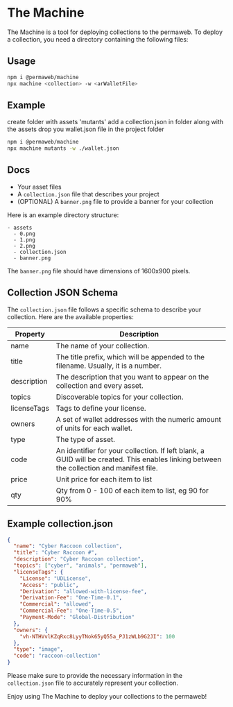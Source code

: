 # The Machine

The Machine is a tool for deploying collections to the permaweb. To deploy a collection, you need a directory containing the following files:

## Usage

```sh
npm i @permaweb/machine
npx machine <collection> -w <arWalletFile>
```

## Example

create folder with assets 'mutants'
add a collection.json in folder along with the assets
drop you wallet.json file in the project folder

```sh
npm i @permaweb/machine
npx machine mutants -w ./wallet.json
```

## Docs

- Your asset files
- A `collection.json` file that describes your project
- (OPTIONAL) A `banner.png` file to provide a banner for your collection

Here is an example directory structure:

```
- assets
  - 0.png
  - 1.png
  - 2.png
  - collection.json
  - banner.png
```

The `banner.png` file should have dimensions of 1600x900 pixels.

## Collection JSON Schema

The `collection.json` file follows a specific schema to describe your collection. Here are the available properties:

| Property    | Description                                                                                                                              |
| ----------- | ---------------------------------------------------------------------------------------------------------------------------------------- |
| name        | The name of your collection.                                                                                                             |
| title       | The title prefix, which will be appended to the filename. Usually, it is a number.                                                       |
| description | The description that you want to appear on the collection and every asset.                                                               |
| topics      | Discoverable topics for your collection.                                                                                                 |
| licenseTags | Tags to define your license.                                                                                                             |
| owners      | A set of wallet addresses with the numeric amount of units for each wallet.                                                              |
| type        | The type of asset.                                                                                                                       |
| code        | An identifier for your collection. If left blank, a GUID will be created. This enables linking between the collection and manifest file. |
| price       | Unit price for each item to list                                                                                                         |
| qty         | Qty from 0 - 100 of each item to list, eg 90 for 90%                                                                                     |

## Example collection.json

```json
{
  "name": "Cyber Raccoon collection",
  "title": "Cyber Raccoon #",
  "description": "Cyber Raccoon collection",
  "topics": ["cyber", "animals", "permaweb"],
  "licenseTags": {
    "License": "UDLicense",
    "Access": "public",
    "Derivation": "allowed-with-license-fee",
    "Derivation-Fee": "One-Time-0.1",
    "Commercial": "allowed",
    "Commercial-Fee": "One-Time-0.5",
    "Payment-Mode": "Global-Distribution"
  },
  "owners": {
    "vh-NTHVvlKZqRxc8LyyTNok65yQ55a_PJ1zWLb9G2JI": 100
  },
  "type": "image",
  "code": "raccoon-collection"
}
```

Please make sure to provide the necessary information in the `collection.json` file to accurately represent your collection.

Enjoy using The Machine to deploy your collections to the permaweb!
